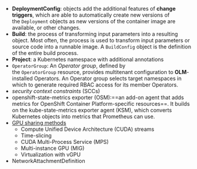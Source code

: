 - **DeploymentConfig**: objects add the additional features of **change triggers**, which are able to automatically create new versions of the `Deployment` objects as new versions of the container image are available, or other changes.
- **Build**: the process of transforming input parameters into a resulting object. Most often, the process is used to transform input parameters or source code into a runnable image. A `BuildConfig` object is the definition of the entire build process.
- **Project**: a Kubernetes namespace with additional annotations
- `OperatorGroup`: An *Operator group*, defined by the `OperatorGroup` resource, provides multitenant configuration to **OLM**-installed Operators. An Operator group selects target namespaces in which to generate required RBAC access for its member Operators.
- *security context constraints* (SCCs)
- openshift-state-metrics exporter (OSM):==an add-on agent that adds metrics for OpenShift Container Platform-specific resources==. It builds on the kube-state-metrics exporter agent (KSM), which converts Kubernetes objects into metrics that Prometheus can use.
- [GPU sharing methods](https://docs.openshift.com/container-platform/4.14/architecture/nvidia-gpu-architecture-overview.html#nvidia-gpu-sharing-methods_nvidia-gpu-architecture-overview)
	- Compute Unified Device Architecture (CUDA) streams
	- Time-slicing
	- CUDA Multi-Process Service (MPS)
	- Multi-instance GPU (MIG)
	- Virtualization with vGPU
- NetworkAttachmentDefinition